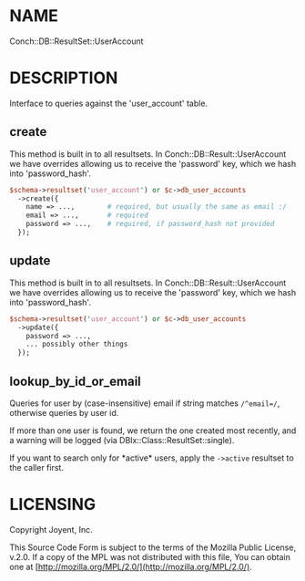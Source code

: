 # NAME

Conch::DB::ResultSet::UserAccount

# DESCRIPTION

Interface to queries against the 'user\_account' table.

## create

This method is built in to all resultsets.  In Conch::DB::Result::UserAccount we have overrides
allowing us to receive the 'password' key, which we hash into 'password\_hash'.

```perl
$schema->resultset('user_account') or $c->db_user_accounts
  ->create({
    name => ...,        # required, but usually the same as email :/
    email => ...,       # required
    password => ...,    # required, if password_hash not provided
  });
```

## update

This method is built in to all resultsets.  In Conch::DB::Result::UserAccount we have overrides
allowing us to receive the 'password' key, which we hash into 'password\_hash'.

```perl
$schema->resultset('user_account') or $c->db_user_accounts
  ->update({
    password => ...,
    ... possibly other things
  });
```

## lookup\_by\_id\_or\_email

Queries for user by (case-insensitive) email if string matches `/^email=/`, otherwise queries
by user id.

If more than one user is found, we return the one created most recently, and a warning will be
logged (via DBIx::Class::ResultSet::single).

If you want to search only for \*active\* users, apply the `->active` resultset to the
caller first.

# LICENSING

Copyright Joyent, Inc.

This Source Code Form is subject to the terms of the Mozilla Public License,
v.2.0. If a copy of the MPL was not distributed with this file, You can obtain
one at [http://mozilla.org/MPL/2.0/](http://mozilla.org/MPL/2.0/).
